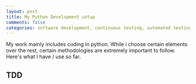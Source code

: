 ```yaml
---
layout: post
title: My Python Development setup
comments: false
categories: software development, continuous testing, automated testing, code coverage, agile, tdd, bdd, python
---
```


My work mainly includes coding in python.
While i choose certain elements over the rest, certain methodologies are extremely important to follow.
Here's what I have / use so far.

## TDD
